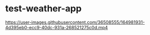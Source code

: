 # test-weather-app




https://user-images.githubusercontent.com/36508555/164981931-4d395eb0-ecc9-40dc-931a-268521275c0d.mp4





